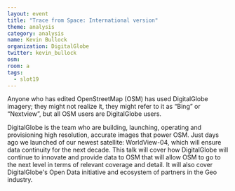 ```yaml
---
layout: event
title: "Trace from Space: International version"
theme: analysis
category: analysis
name: Kevin Bullock
organization: DigitalGlobe
twitter: kevin_bullock
osm:
room: a
tags:
  - slot19
---
```

Anyone who has edited OpenStreetMap (OSM) has used DigitalGlobe imagery; they might not realize it, they might refer to it as “Bing” or “Nextview”, but all OSM users are DigitalGlobe users.

DigitalGlobe is the team who are building, launching, operating and provisioning high resolution, accurate images that power OSM. Just days ago we launched of our newest satellite: WorldView-04, which will ensure data continuity for the next decade. This talk will cover how DigitalGlobe will continue to innovate and provide data to OSM that will allow OSM to go to the next level in terms of relevant coverage and detail. It will also cover DigitalGlobe's Open Data initiative and ecosystem of partners in the Geo industry.
